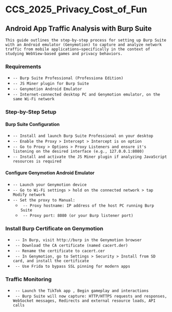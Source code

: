 # CCS_2025_Privacy_Cost_of_Fun

## Android App Traffic Analysis with Burp Suite
```
This guide outlines the step-by-step process for setting up Burp Suite with an Android emulator (Genymotion) to capture and analyze network traffic from mobile applications—specifically in the context of studying WebView-based games and privacy behaviors.
```
### Requirements
- `-- Burp Suite Professional (Professiona Edition)`
- `-- JS Miner plugin for Burp Suite`
- `-- Genymotion Android Emulator`
- `-- Internet-connected desktop PC and Genymotion emulator, on the same Wi-Fi network`

### Step-by-Step Setup
#### Burp Suite Configuration
- `-- Install and launch Burp Suite Professional on your desktop`
- `-- Enable the Proxy > Intercept > Intercept is on option`
- `-- Go to Proxy > Options > Proxy Listeners and ensure it's listening on the desired interface (e.g., 127.0.0.1:8080)`
- `-- Install and activate the JS Miner plugin if analyzing JavaScript resources is required`
#### Configure Genymotion Android Emulator
- `-- Launch your Genymotion device`
- `-- Go to Wi-Fi settings > hold on the connected network > tap Modify network`
- `-- Set the proxy to Manual:`
    - ` -- Proxy hostname: IP address of the host PC running Burp Suite`
    - ` -- Proxy port: 8080 (or your Burp listener port)`
### Install Burp Certificate on Genymotion
- ` -- In Burp, visit http://burp in the Genymotion browser`
- ` -- Download the CA certificate (named cacert.der)`
- ` -- Rename the certificate to cacert.cer`
- ` -- In Genymotion, go to Settings > Security > Install from SD card, and install the certificate`
- ` -- Use Frida to bypass SSL pinning for modern apps`
### Traffic Monitoring
- ` -- Launch the TikTok app , Begin gameplay and interactions`
- ` -- Burp Suite will now capture: HTTP/HTTPS requests and responses, WebSocket messages, Redirects and external resource loads, API calls`


